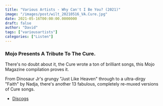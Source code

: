 ```yaml
---
title: "Various Artists - Why Can't I Be You? (2021)"
image: "/images/post/wilt_20210516_VA.Cure.jpg"
date: 2021-05-16T00:00:00.0000000
draft: false
author: "David"
tags: ["variousartists"]
categories: ["Listen"]
---
```

### Mojo Presents A Tribute To The Cure.  
  
There's no doubt about it, the Cure wrote a ton of brilliant songs, this Mojo Magazine compilation proves it.  
  
From Dinosaur Jr's grungy "Just Like Heaven" through to a ultra-dirgy "Faith" by Nadja, there's another 13 fabulous, completely re-muxed versions of Cure songs.

-  [Discogs](https://www.discogs.com/Various-Why-Cant-I-Be-You-Mojo-Presents-A-Tribute-To-The-Cure/release/17142433)